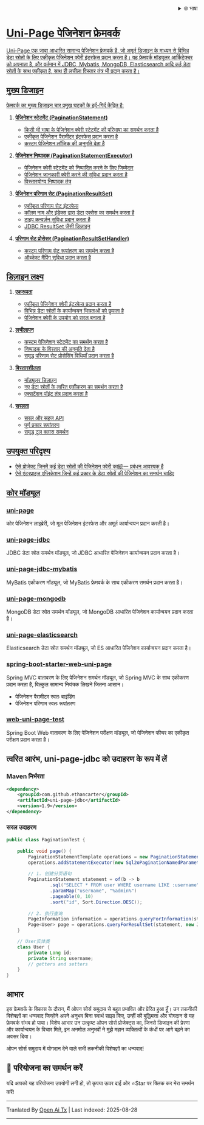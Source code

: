 <div align="right">
  <details>
    <summary >🌐 भाषा</summary>
    <div>
      <div align="center">
        <a href="https://openaitx.github.io/view.html?user=ethan-carter-g&project=uni-page&lang=en">English</a>
        | <a href="https://openaitx.github.io/view.html?user=ethan-carter-g&project=uni-page&lang=zh-CN">简体中文</a>
        | <a href="https://openaitx.github.io/view.html?user=ethan-carter-g&project=uni-page&lang=zh-TW">繁體中文</a>
        | <a href="https://openaitx.github.io/view.html?user=ethan-carter-g&project=uni-page&lang=ja">日本語</a>
        | <a href="https://openaitx.github.io/view.html?user=ethan-carter-g&project=uni-page&lang=ko">한국어</a>
        | <a href="https://openaitx.github.io/view.html?user=ethan-carter-g&project=uni-page&lang=hi">हिन्दी</a>
        | <a href="https://openaitx.github.io/view.html?user=ethan-carter-g&project=uni-page&lang=th">ไทย</a>
        | <a href="https://openaitx.github.io/view.html?user=ethan-carter-g&project=uni-page&lang=fr">Français</a>
        | <a href="https://openaitx.github.io/view.html?user=ethan-carter-g&project=uni-page&lang=de">Deutsch</a>
        | <a href="https://openaitx.github.io/view.html?user=ethan-carter-g&project=uni-page&lang=es">Español</a>
        | <a href="https://openaitx.github.io/view.html?user=ethan-carter-g&project=uni-page&lang=it">Italiano</a>
        | <a href="https://openaitx.github.io/view.html?user=ethan-carter-g&project=uni-page&lang=ru">Русский</a>
        | <a href="https://openaitx.github.io/view.html?user=ethan-carter-g&project=uni-page&lang=pt">Português</a>
        | <a href="https://openaitx.github.io/view.html?user=ethan-carter-g&project=uni-page&lang=nl">Nederlands</a>
        | <a href="https://openaitx.github.io/view.html?user=ethan-carter-g&project=uni-page&lang=pl">Polski</a>
        | <a href="https://openaitx.github.io/view.html?user=ethan-carter-g&project=uni-page&lang=ar">العربية</a>
        | <a href="https://openaitx.github.io/view.html?user=ethan-carter-g&project=uni-page&lang=fa">فارسی</a>
        | <a href="https://openaitx.github.io/view.html?user=ethan-carter-g&project=uni-page&lang=tr">Türkçe</a>
        | <a href="https://openaitx.github.io/view.html?user=ethan-carter-g&project=uni-page&lang=vi">Tiếng Việt</a>
        | <a href="https://openaitx.github.io/view.html?user=ethan-carter-g&project=uni-page&lang=id">Bahasa Indonesia</a>
        | <a href="https://openaitx.github.io/view.html?user=ethan-carter-g&project=uni-page&lang=as">অসমীয়া</
      </div>
    </div>
  </details>
</div>

# Uni-Page पेजिनेशन फ्रेमवर्क

Uni-Page एक जावा आधारित सामान्य पेजिनेशन फ्रेमवर्क है, जो अमूर्त डिजाइन के माध्यम से विभिन्न डेटा स्रोतों के लिए एकीकृत पेजिनेशन क्वेरी इंटरफेस प्रदान करता है। यह फ्रेमवर्क मॉड्यूलर आर्किटेक्चर को अपनाता है, और वर्तमान में JDBC, Mybatis, MongoDB, Elasticsearch आदि कई डेटा स्रोतों के साथ एकीकृत है, साथ ही लचीला विस्तार तंत्र भी प्रदान करता है।

## मुख्य डिजाइन

फ्रेमवर्क का मुख्य डिजाइन चार प्रमुख घटकों के इर्द-गिर्द केंद्रित है:


1. **पेजिनेशन स्टेटमेंट (PaginationStatement)**
    - किसी भी भाषा के पेजिनेशन क्वेरी स्टेटमेंट की परिभाषा का समर्थन करता है
    - एकीकृत पेजिनेशन पैरामीटर इंटरफेस प्रदान करता है
    - कस्टम पेजिनेशन लॉजिक की अनुमति देता है

2. **पेजिनेशन निष्पादक (PaginationStatementExecutor)**
    - पेजिनेशन क्वेरी स्टेटमेंट को निष्पादित करने के लिए जिम्मेदार
    - पेजिनेशन जानकारी क्वेरी करने की सुविधा प्रदान करता है
    - विस्तारयोग्य निष्पादक तंत्र

3. **पेजिनेशन परिणाम सेट (PaginationResultSet)**
    - एकीकृत परिणाम सेट इंटरफेस
    - कॉलम नाम और इंडेक्स द्वारा डेटा एक्सेस का समर्थन करता है
    - टाइप कन्वर्ज़न सुविधा प्रदान करता है
    - JDBC ResultSet जैसी डिज़ाइन

4. **परिणाम सेट प्रोसेसर (PaginationResultSetHandler)**
    - कस्टम परिणाम सेट रूपांतरण का समर्थन करता है
    - ऑब्जेक्ट मैपिंग सुविधा प्रदान करता है


## डिज़ाइन लक्ष्य

1. **एकरूपता**
    - एकीकृत पेजिनेशन क्वेरी इंटरफेस प्रदान करता है
    - विभिन्न डेटा स्रोतों के कार्यान्वयन भिन्नताओं को छुपाता है
    - पेजिनेशन क्वेरी के उपयोग को सरल बनाता है

2. **लचीलापन**
    - कस्टम पेजिनेशन स्टेटमेंट का समर्थन करता है
    - निष्पादक के विस्तार की अनुमति देता है
    - समृद्ध परिणाम सेट प्रोसेसिंग विधियाँ प्रदान करता है

3. **विस्तारशीलता**
    - मॉड्यूलर डिज़ाइन
    - नए डेटा स्रोतों के त्वरित एकीकरण का समर्थन करता है
    - एक्सटेंशन पॉइंट तंत्र प्रदान करता है

4. **सरलता**
    - सरल और सहज API
    - पूर्ण प्रकार रूपांतरण
    - समृद्ध टूल क्लास समर्थन
## उपयुक्त परिदृश्य

- ऐसे प्रोजेक्ट जिनमें कई डेटा स्रोतों की पेजिनेशन क्वेरी का統一 प्रबंधन आवश्यक है
- ऐसे एंटरप्राइज एप्लिकेशन जिन्हें कई प्रकार के डेटा स्रोतों की पेजिनेशन का समर्थन चाहिए

## कोर मॉड्यूल

### [uni-page](https://github.com/ethan-carter-g/uni-page/tree/main/uni-page)
कोर पेजिनेशन लाइब्रेरी, जो मूल पेजिनेशन इंटरफेस और अमूर्त कार्यान्वयन प्रदान करती है।

### [uni-page-jdbc](https://github.com/ethan-carter-g/uni-page/tree/main/uni-page-jdbc)
JDBC डेटा स्रोत समर्थन मॉड्यूल, जो JDBC आधारित पेजिनेशन कार्यान्वयन प्रदान करता है।

### [uni-page-jdbc-mybatis](https://github.com/ethan-carter-g/uni-page/tree/main/uni-page-jdbc-mybatis)
MyBatis एकीकरण मॉड्यूल, जो MyBatis फ्रेमवर्क के साथ एकीकरण समर्थन प्रदान करता है।
    
### [uni-page-mongodb](https://github.com/ethan-carter-g/uni-page/tree/main/uni-page-mongodb)
MongoDB डेटा स्रोत समर्थन मॉड्यूल, जो MongoDB आधारित पेजिनेशन कार्यान्वयन प्रदान करता है।

### [uni-page-elasticsearch](https://github.com/ethan-carter-g/uni-page/tree/main/uni-page-elasticsearch)
Elasticsearch डेटा स्रोत समर्थन मॉड्यूल, जो ES आधारित पेजिनेशन कार्यान्वयन प्रदान करता है।

### [spring-boot-starter-web-uni-page](https://github.com/ethan-carter-g/uni-page/tree/main/spring-boot-starter-web-uni-page)
Spring MVC वातावरण के लिए पेजिनेशन समर्थन मॉड्यूल, जो Spring MVC के साथ एकीकरण प्रदान करता है, बिल्कुल सामान्य नियंत्रक लिखने जितना आसान।
- पेजिनेशन पैरामीटर स्वतः बाइंडिंग
- पेजिनेशन परिणाम स्वतः रूपांतरण

### [web-uni-page-test](https://github.com/ethan-carter-g/uni-page/tree/main/web-uni-page-test)
Spring Boot Web वातावरण के लिए पेजिनेशन परीक्षण मॉड्यूल, जो पेजिनेशन फीचर का एकीकृत परीक्षण प्रदान करता है।


## त्वरित आरंभ, uni-page-jdbc को उदाहरण के रूप में लें

### Maven निर्भरता

```xml
<dependency>
    <groupId>com.github.ethancarter</groupId>
    <artifactId>uni-page-jdbc</artifactId>
    <version>1.9</version>
</dependency>
```

### सरल उदाहरण

```java
public class PaginationTest {
   
    public void page() {
        PaginationStatementTemplate operations = new PaginationStatementTemplate();
        operations.addStatementExecutor(new Sql2oPaginationNamedParameterStatementExecutor(dataSource));
        
        // 1. 创建分页语句
        PaginationStatement statement = of(b -> b
                .sql("SELECT * FROM user WHERE username LIKE :username")
                .paramMap("username", "%admin%")
                .pageable(0, 10)
                .sort("id", Sort.Direction.DESC));
        
        // 2. 执行查询
        PageInformation information = operations.queryForInformation(statement);
        Page<User> page = operations.queryForResultSet(statement, new JdbcBeanPropertyPaginationRowMapper<>(User.class));
    }

    // User实体类
    class User {
        private Long id;
        private String username;
        // getters and setters
    }
}
```
  
## आभार

इस फ्रेमवर्क के विकास के दौरान, मैं ओपन सोर्स समुदाय से बहुत प्रभावित और प्रेरित हुआ हूँ। उन तकनीकी विशेषज्ञों का धन्यवाद जिन्होंने अपने अनुभव बिना स्वार्थ साझा किए, उन्हीं की बुद्धिमत्ता और योगदान से यह फ्रेमवर्क संभव हो पाया। विशेष आभार उन उत्कृष्ट ओपन सोर्स प्रोजेक्ट्स का, जिनसे डिजाइन की प्रेरणा और कार्यान्वयन के विचार मिले, इन अनमोल अनुभवों ने मुझे महान व्यक्तित्वों के कंधों पर आगे बढ़ने का अवसर दिया।

ओपन सोर्स समुदाय में योगदान देने वाले सभी तकनीकी विशेषज्ञों का धन्यवाद!

## 🌟 परियोजना का समर्थन करें
यदि आपको यह परियोजना उपयोगी लगी हो, तो कृपया ऊपर दाईं ओर ⭐Star पर क्लिक कर मेरा समर्थन करें!



---

Tranlated By [Open Ai Tx](https://github.com/OpenAiTx/OpenAiTx) | Last indexed: 2025-08-28

---